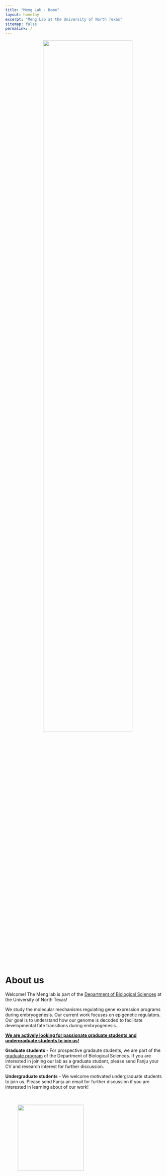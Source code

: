 ```yaml
---
title: "Meng Lab - Home"
layout: homelay
excerpt: "Meng Lab at the University of North Texas"
sitemap: false
permalink: /
---
```


<img src = "{{ site.url}}{{ site.baseurl}}/images/logopic/Home_fish.png" class="img-responsive" width = "75%" style="float: center; padding-left: 120px" />

# About us

 Welcome! The Meng lab is part of the [Department of Biological Sciences](https://biology.unt.edu/) at the University of North Texas!
 
 We study the molecular mechanisms regulating gene expression programs during embryogenesis. Our current work focuses on epigenetic regulators. Our goal is to understand how our genome is decoded to facilitate developmental fate transitions during embryogenesis. 

 **<u>We are actively looking for passionate graduate students and undergraduate students to join us!</u>**
 
 **Graduate students** - For prospective gradaute students, we are part of the [graduate program](https://biology.unt.edu/graduate-programs) of the Department of Biological Sciences. If you are interested in joining our lab as a graduate student, please send Fanju your CV and research interest for further discussion.
 
 **Undergraduate students** - We welcome motivated undergraduate students to join us. Please send Fanju an email for further discussion if you are interested in learning about of our work!
<br>
<br>
<br> 

<figure class="fourth">
  <img src="{{ site.url }}{{ site.baseurl }}/images/logopic/unt_logo.png" style="width: 210px">
</figure>
 